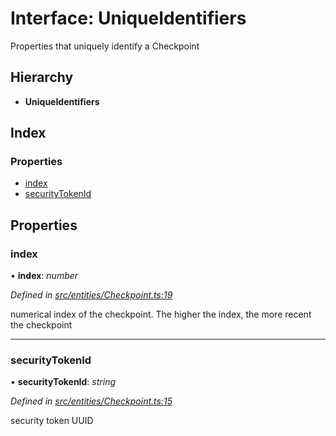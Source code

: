 # Interface: UniqueIdentifiers

Properties that uniquely identify a Checkpoint

## Hierarchy

- **UniqueIdentifiers**

## Index

### Properties

- [index](_entities_checkpoint_.uniqueidentifiers.md#index)
- [securityTokenId](_entities_checkpoint_.uniqueidentifiers.md#securitytokenid)

## Properties

### index

• **index**: _number_

_Defined in [src/entities/Checkpoint.ts:19](https://github.com/PolymathNetwork/polymath-sdk/blob/c47ae7a/src/entities/Checkpoint.ts#L19)_

numerical index of the checkpoint. The higher the index, the more recent the checkpoint

---

### securityTokenId

• **securityTokenId**: _string_

_Defined in [src/entities/Checkpoint.ts:15](https://github.com/PolymathNetwork/polymath-sdk/blob/c47ae7a/src/entities/Checkpoint.ts#L15)_

security token UUID
